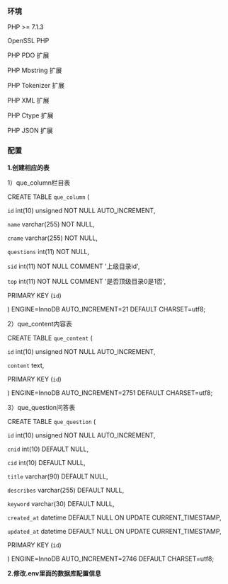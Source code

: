 <h3>环境</h3>
PHP >= 7.1.3

OpenSSL PHP

PHP PDO 扩展

PHP Mbstring 扩展

PHP Tokenizer 扩展

PHP XML 扩展

PHP Ctype 扩展

PHP JSON 扩展

<h3>配置</h3>
<p><b>1.创建相应的表</b></p>

1）que_column栏目表

CREATE TABLE `que_column` (    

  `id` int(10) unsigned NOT NULL AUTO_INCREMENT,

  `name` varchar(255) NOT NULL,

  `cname` varchar(255) NOT NULL,

  `questions` int(11) NOT NULL,

  `sid` int(11) NOT NULL COMMENT '上级目录id',

  `top` int(11) NOT NULL COMMENT '是否顶级目录0是1否',

  PRIMARY KEY (`id`)

) ENGINE=InnoDB AUTO_INCREMENT=21 DEFAULT CHARSET=utf8;



2）que_content内容表

CREATE TABLE `que_content` (

  `id` int(10) unsigned NOT NULL AUTO_INCREMENT,

  `content` text,

  PRIMARY KEY (`id`)

) ENGINE=InnoDB AUTO_INCREMENT=2751 DEFAULT CHARSET=utf8;



3）que_question问答表

CREATE TABLE `que_question` (

  `id` int(10) unsigned NOT NULL AUTO_INCREMENT,

  `cnid` int(10) DEFAULT NULL,

  `cid` int(10) DEFAULT NULL,

  `title` varchar(90) DEFAULT NULL,

  `describes` varchar(255) DEFAULT NULL,

  `keyword` varchar(30) DEFAULT NULL,

  `created_at` datetime DEFAULT NULL ON UPDATE CURRENT_TIMESTAMP,

  `updated_at` datetime DEFAULT NULL ON UPDATE CURRENT_TIMESTAMP,

  PRIMARY KEY (`id`)

) ENGINE=InnoDB AUTO_INCREMENT=2746 DEFAULT CHARSET=utf8;

<p><b>2.修改.env里面的数据库配置信息</b></p>


